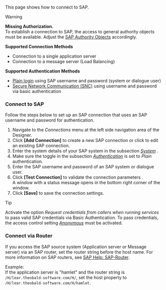 This page shows how to connect to SAP.

Warning

**Missing Authorization.**\
To establish a connection to SAP, the access to general authority objects must be available. Adjust the [SAP Authority Objects](/yunio/documentation/setup-in-sap/sap-authority-objects#general-authorization-objects) accordingly.

**Supported Connection Methods**

- Connection to a single application server
- Connection to a message server (Load Balancing)

**Supported Authentication Methods**

- [Plain login](#connect-to-sap) using SAP username and password (system or dialogue user)
- [Secure Network Communication (SNC)](snc-authentication/) using username and password via basic authentication

### Connect to SAP

Follow the steps below to set up an SAP connection that uses an SAP username and password for authentication.

1. Navigate to the *Connections* menu at the left side navigation area of the Designer.
1. Click **[Add Connection]** to create a new SAP connection or click to edit an existing SAP connection.
1. Enter the system details of your SAP system in the subsection [*System*](settings/#system) .
1. Make sure the toggle in the subsection [*Authentication*](settings/#authentication) is set to *Plain* authentication.
1. Enter the SAP username and password of an SAP system or dialogue user.
1. Click **[Test Connection]** to validate the connection parameters .\
   A window with a status message opens in the bottom right corner of the window.
1. Click **[Save]** to save the connection settings.

Tip

Activate the option *Request credentials from callers when running services* to pass valid SAP credentials via Basic Authentication. To pass credentials, the access control setting [*Anonymous*](../access-restrictions/global-access/#settings) must be activated.

### Connect via Router

If you access the SAP source system (Application server or Message server) via an SAP router, set the router string before the host name. For more information on SAP routers, see [SAP Help: SAP-Router](https://help.sap.com/viewer/6d9a59096c4b1014b507f15bed51571f/7.01.22/en-US/486b41efb74c07bee10000000a42189d.html).

Example:\
If the application server is "hamlet" and the router string is `/H/lear.theobald-software.com/H/`, set the host property to `/H/lear.theobald-software.com/H/hamlet`.
